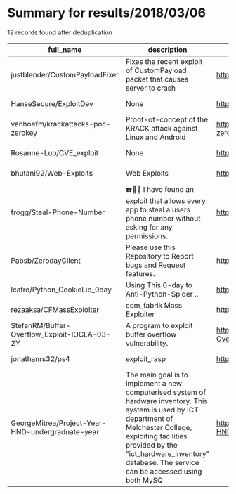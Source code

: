 
# Summary for results/2018/03/06
    
12 records found after deduplication

| full_name | description | html_url | matched_list | matched_count | pushed_at | size | stargazers_count | language | forks_count |
|--------------------------------------------------|------------------------------------------------------------------------------------------------------------------------------------------------------------------------------------------------------------------------------------------------------------------|---------------------------------------------------------------------|----------------|-----------------|---------------------------|--------|--------------------|------------|---------------|
| justblender/CustomPayloadFixer | Fixes the recent exploit of CustomPayload packet that causes server to crash | https://github.com/justblender/CustomPayloadFixer | ['exploit'] | 1 | 2018-03-06 18:36:40+00:00 | 12 | 12 | Java | 6 |
| HanseSecure/ExploitDev | None | https://github.com/HanseSecure/ExploitDev | ['exploit'] | 1 | 2018-03-06 08:10:35+00:00 | 43 | 121 | Python | 28 |
| vanhoefm/krackattacks-poc-zerokey | Proof-of-concept of the KRACK attack against Linux and Android | https://github.com/vanhoefm/krackattacks-poc-zerokey | ['attack poc'] | 1 | 2018-03-06 12:26:10+00:00 | 15641 | 122 | C | 58 |
| Rosanne-Luo/CVE_exploit | None | https://github.com/Rosanne-Luo/CVE_exploit | ['exploit'] | 1 | 2018-03-06 08:13:08+00:00 | 29 | 0 | C | 0 |
| bhutani92/Web-Exploits | Web Exploits | https://github.com/bhutani92/Web-Exploits | ['exploit'] | 1 | 2018-03-06 06:07:48+00:00 | 214 | 0 | Java | 0 |
| frogg/Steal-Phone-Number | ☎️💨🤯 I have found an exploit that allows every app to steal a users phone number without asking for any permissions. | https://github.com/frogg/Steal-Phone-Number | ['exploit'] | 1 | 2018-03-06 15:33:23+00:00 | 3577 | 87 | Swift | 5 |
| Pabsb/ZerodayClient | Please use this Repository to Report bugs and Request features. | https://github.com/Pabsb/ZerodayClient | ['zeroday'] | 1 | 2018-03-06 02:23:47+00:00 | 9 | 0 | nan | 0 |
| lcatro/Python_CookieLib_0day | Using This 0-day to Anti-Python-Spider .. | https://github.com/lcatro/Python_CookieLib_0day | ['0day'] | 1 | 2018-03-06 05:11:00+00:00 | 68 | 12 | PHP | 4 |
| rezaaksa/CFMassExploiter | com_fabrik Mass Exploiter | https://github.com/rezaaksa/CFMassExploiter | ['exploit'] | 1 | 2018-03-06 06:52:18+00:00 | 2 | 2 | HTML | 2 |
| StefanRM/Buffer-Overflow_Exploit-IOCLA-03-2Y | A program to exploit buffer overflow vulnerability. | https://github.com/StefanRM/Buffer-Overflow_Exploit-IOCLA-03-2Y | ['exploit'] | 1 | 2018-03-06 21:06:00+00:00 | 3 | 0 | Python | 0 |
| jonathanrs32/ps4 | exploit_rasp | https://github.com/jonathanrs32/ps4 | ['exploit'] | 1 | 2018-03-06 22:00:29+00:00 | 0 | 0 | | 0 |
| GeorgeMitrea/Project-Year-HND-undergraduate-year | The main goal is to implement a new computerised system of hardware inventory. This system is used by ICT department of Melchester College, exploiting facilities provided by the "ict_hardware_inventory" database. The service can be accessed using both MySQ | https://github.com/GeorgeMitrea/Project-Year-HND-undergraduate-year | ['exploit'] | 1 | 2018-03-06 22:38:39+00:00 | 6679 | 0 | | 0 |
